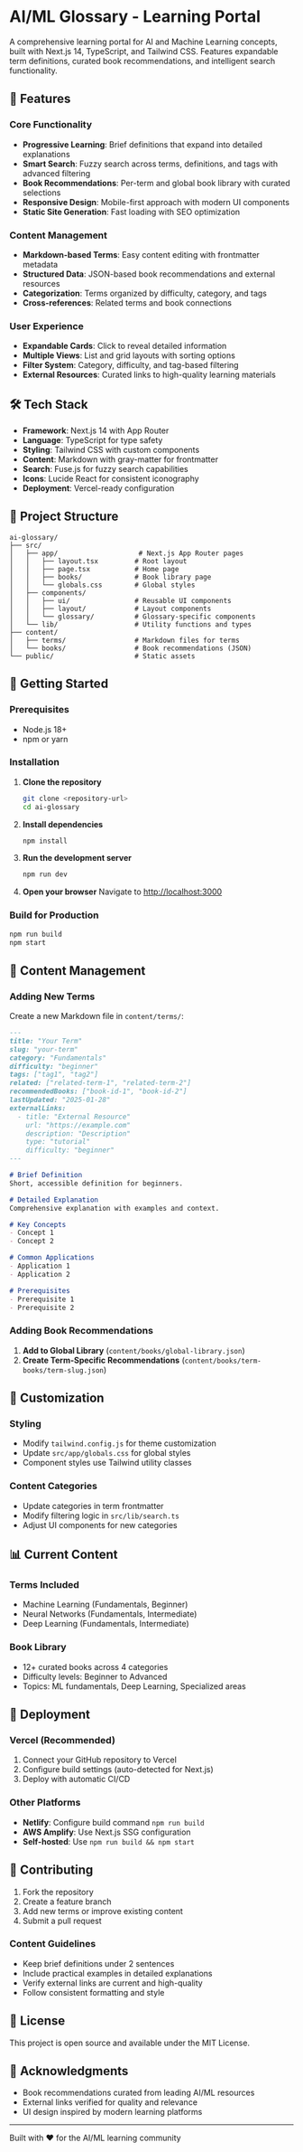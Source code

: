 # AI/ML Glossary - Learning Portal

A comprehensive learning portal for AI and Machine Learning concepts, built with Next.js 14, TypeScript, and Tailwind CSS. Features expandable term definitions, curated book recommendations, and intelligent search functionality.

## 🚀 Features

### Core Functionality
- **Progressive Learning**: Brief definitions that expand into detailed explanations
- **Smart Search**: Fuzzy search across terms, definitions, and tags with advanced filtering
- **Book Recommendations**: Per-term and global book library with curated selections
- **Responsive Design**: Mobile-first approach with modern UI components
- **Static Site Generation**: Fast loading with SEO optimization

### Content Management
- **Markdown-based Terms**: Easy content editing with frontmatter metadata
- **Structured Data**: JSON-based book recommendations and external resources
- **Categorization**: Terms organized by difficulty, category, and tags
- **Cross-references**: Related terms and book connections

### User Experience
- **Expandable Cards**: Click to reveal detailed information
- **Multiple Views**: List and grid layouts with sorting options
- **Filter System**: Category, difficulty, and tag-based filtering
- **External Resources**: Curated links to high-quality learning materials

## 🛠️ Tech Stack

- **Framework**: Next.js 14 with App Router
- **Language**: TypeScript for type safety
- **Styling**: Tailwind CSS with custom components
- **Content**: Markdown with gray-matter for frontmatter
- **Search**: Fuse.js for fuzzy search capabilities
- **Icons**: Lucide React for consistent iconography
- **Deployment**: Vercel-ready configuration

## 📁 Project Structure

```
ai-glossary/
├── src/
│   ├── app/                    # Next.js App Router pages
│   │   ├── layout.tsx         # Root layout
│   │   ├── page.tsx           # Home page
│   │   ├── books/             # Book library page
│   │   └── globals.css        # Global styles
│   ├── components/
│   │   ├── ui/                # Reusable UI components
│   │   ├── layout/            # Layout components
│   │   └── glossary/          # Glossary-specific components
│   └── lib/                   # Utility functions and types
├── content/
│   ├── terms/                 # Markdown files for terms
│   └── books/                 # Book recommendations (JSON)
└── public/                    # Static assets
```

## 🚀 Getting Started

### Prerequisites
- Node.js 18+ 
- npm or yarn

### Installation

1. **Clone the repository**
   ```bash
   git clone <repository-url>
   cd ai-glossary
   ```

2. **Install dependencies**
   ```bash
   npm install
   ```

3. **Run the development server**
   ```bash
   npm run dev
   ```

4. **Open your browser**
   Navigate to [http://localhost:3000](http://localhost:3000)

### Build for Production

```bash
npm run build
npm start
```

## 📝 Content Management

### Adding New Terms

Create a new Markdown file in `content/terms/`:

```markdown
---
title: "Your Term"
slug: "your-term"
category: "Fundamentals"
difficulty: "beginner"
tags: ["tag1", "tag2"]
related: ["related-term-1", "related-term-2"]
recommendedBooks: ["book-id-1", "book-id-2"]
lastUpdated: "2025-01-28"
externalLinks:
  - title: "External Resource"
    url: "https://example.com"
    description: "Description"
    type: "tutorial"
    difficulty: "beginner"
---

# Brief Definition
Short, accessible definition for beginners.

# Detailed Explanation
Comprehensive explanation with examples and context.

# Key Concepts
- Concept 1
- Concept 2

# Common Applications
- Application 1
- Application 2

# Prerequisites
- Prerequisite 1
- Prerequisite 2
```

### Adding Book Recommendations

1. **Add to Global Library** (`content/books/global-library.json`)
2. **Create Term-Specific Recommendations** (`content/books/term-books/term-slug.json`)

## 🎨 Customization

### Styling
- Modify `tailwind.config.js` for theme customization
- Update `src/app/globals.css` for global styles
- Component styles use Tailwind utility classes

### Content Categories
- Update categories in term frontmatter
- Modify filtering logic in `src/lib/search.ts`
- Adjust UI components for new categories

## 📊 Current Content

### Terms Included
- Machine Learning (Fundamentals, Beginner)
- Neural Networks (Fundamentals, Intermediate) 
- Deep Learning (Fundamentals, Intermediate)

### Book Library
- 12+ curated books across 4 categories
- Difficulty levels: Beginner to Advanced
- Topics: ML fundamentals, Deep Learning, Specialized areas

## 🚀 Deployment

### Vercel (Recommended)
1. Connect your GitHub repository to Vercel
2. Configure build settings (auto-detected for Next.js)
3. Deploy with automatic CI/CD

### Other Platforms
- **Netlify**: Configure build command `npm run build`
- **AWS Amplify**: Use Next.js SSG configuration
- **Self-hosted**: Use `npm run build && npm start`

## 🤝 Contributing

1. Fork the repository
2. Create a feature branch
3. Add new terms or improve existing content
4. Submit a pull request

### Content Guidelines
- Keep brief definitions under 2 sentences
- Include practical examples in detailed explanations
- Verify external links are current and high-quality
- Follow consistent formatting and style

## 📄 License

This project is open source and available under the MIT License.

## 🙏 Acknowledgments

- Book recommendations curated from leading AI/ML resources
- External links verified for quality and relevance
- UI design inspired by modern learning platforms

---

Built with ❤️ for the AI/ML learning community